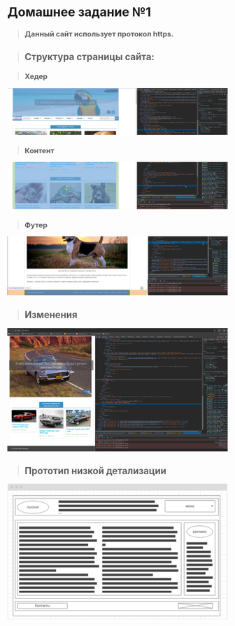 
# Домашнее задание №1

>### Данный сайт использует протокол https.

>## Структура страницы сайта:  


>### Хедер  


![Хедер](/Hader.png)  


>### Контент  


![Контент](/Content.png)  


>### Футер  


![Футер](/Footer.png)  


>## Изменения


![Изменения](/Changes.png)


>## Прототип низкой детализации


![Прототип](/Prototype.png)
